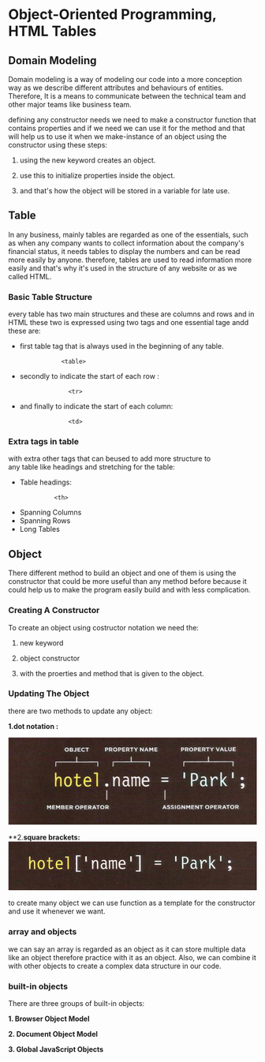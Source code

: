 # Object-Oriented Programming, HTML Tables

## Domain Modeling

Domain modeling is a way of modeling our code into a more conception way as we describe different attributes and behaviours of entities. Therefore, It is a means to communicate between the technical team and other major teams like business team. 

defining any constructor needs we need to make a constructor function that contains properties and if we need we can use it for the method and that will help us to use it when we make-instance of an object using the constructor using these steps:

1. using the new keyword creates an object.

2. use this to initialize properties inside the object.

3. and that's how the object will be stored in a variable for late use.


## Table
In any business, mainly tables are regarded as one of the essentials, such as when any company wants to collect information about the company's financial status, it needs tables to display the numbers and can be read more easily by anyone. therefore, tables are used to read information more easily and that's why it's used in the structure of any website or as we called HTML.

### Basic Table Structure

every table has two main structures and these are columns and rows and in HTML these two is expressed using two tags and one essential tage andd these are:
* first table tag that is always used in the beginning of any table.
```
               <table>
```
* secondly to indicate the start of each row :
```
                 <tr>
```
* and finally to indicate the start of each column:
```
                 <td>
```
### Extra tags in table
with extra other tags that can beused to add more structure to   any table like headings and stretching for the table:

* Table headings:

```
             <th>
```
* Spanning Columns
* Spanning Rows
* Long Tables



## Object

There different method to build an object and one of them is using the constructor that could be more useful than any method before because it could help us to make the program easily build and with less complication.


### Creating A Constructor

To create an object using costructor notation we need the:

1. new keyword 

2. object constructor

3. with the proerties and method that is given to the object.

### Updating The Object

there are two methods to update any object:

**1.dot notation :**

![example1](example1.png)

**2.**square brackets:**
![example2](example2.png)

to create many object we can use function as a template for the constructor and use it whenever we want.

### array and objects

we can say an array is regarded as an object as it can store multiple data like an object therefore practice with it as an object. Also, we can combine it with other objects to create a complex data structure in our code.

### built-in objects

There are three groups of built-in objects:

**1. Browser Object Model**

**2. Document Object Model**

**3. Global JavaScript Objects**









 
